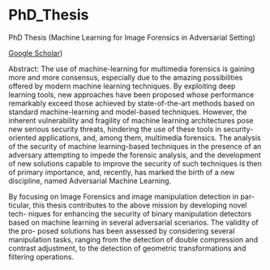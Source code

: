 # PhD_Thesis
PhD Thesis (Machine Learning for Image Forensics in Adversarial Setting) 

[Google Scholar](https://scholar.google.com/citations?user=C0bNkP8AAAAJ&hl=en))

Abstract:
The use of machine-learning for multimedia forensics is gaining more and
more consensus, especially due to the amazing possibilities offered by
modern machine learning techniques. By exploiting deep learning tools, new
approaches have been proposed whose performance remarkably exceed those
achieved by state-of-the-art methods based on standard machine-learning and
model-based techniques. However, the inherent vulnerability and fragility of
machine learning architectures pose new serious security threats, hindering
the use of these tools in security-oriented applications, and, among them,
multimedia forensics. The analysis of the security of machine learning-based
techniques in the presence of an adversary attempting to impede the forensic
analysis, and the development of new solutions capable to improve the security
of such techniques is then of primary importance, and, recently, has marked
the birth of a new discipline, named Adversarial Machine Learning.

By focusing on Image Forensics and image manipulation detection in par-
ticular, this thesis contributes to the above mission by developing novel tech-
niques for enhancing the security of binary manipulation detectors based on
machine learning in several adversarial scenarios. The validity of the pro-
posed solutions has been assessed by considering several manipulation tasks,
ranging from the detection of double compression and contrast adjustment, to
the detection of geometric transformations and filtering operations.


